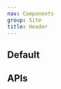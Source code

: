 ```yaml
---
nav: Components
group: Site
title: Header
---
```


## Default

<code src="./demos/index.tsx" nopadding></code>

## APIs

<API></API>
